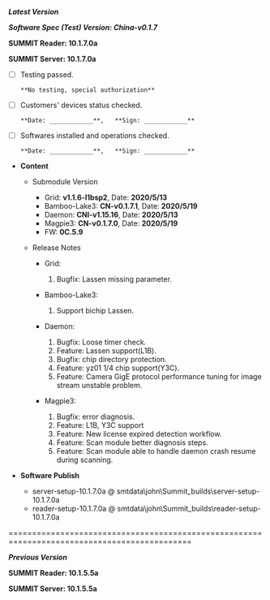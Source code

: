 ***Latest Version***

***Software Spec (Test) Version: China-v0.1.7***

**SUMMIT Reader: 10.1.7.0a**

**SUMMIT Server: 10.1.7.0a**

* [ ] Testing passed. 

      **No testing, special authorization**

* [ ] Customers' devices status checked. 

      **Date: ____________**,   **Sign: ____________**

* [ ] Softwares installed and operations checked. 

      **Date: ____________**,   **Sign: ____________**

*  **Content**
    *  Submodule Version
        *  Grid: **v1.1.6-l1bsp2**,          Date: **2020/5/13**
        *  Bamboo-Lake3: **CN-v0.1.7.1**,  Date: **2020/5/19**
        *  Daemon: **CNI-v1.15.16**,        Date: **2020/5/13**
        *  Magpie3: **CN-v0.1.7.0**,       Date: **2020/5/19**
        *  FW: **0C.5.9**

    *  Release Notes
        *  Grid:
            1. Bugfix: Lassen missing parameter.

        * Bamboo-Lake3:
            1. Support bichip Lassen.

        *  Daemon:
            1. Bugfix: Loose timer check.
            2. Feature: Lassen support(L1B).
            3. Bugfix: chip directory protection.
            4. Feature: yz01 1/4 chip support(Y3C).
            5. Feature: Camera GigE protocol performance tuning for image stream unstable problem.
            
        *  Magpie3:
            1. Bugfix: error diagnosis.
            2. Feature: L1B, Y3C support
            3. Feature: New license expired detection workflow.
            4. Feature: Scan module better diagnosis steps.
            5. Feature: Scan module able to handle daemon crash resume during scanning.

* **Software Publish** 
    * server-setup-10.1.7.0a @ smtdata\john\Summit_builds\server-setup-10.1.7.0a
    * reader-setup-10.1.7.0a @ smtdata\john\Summit_builds\reader-setup-10.1.7.0a

=============================================================================================

***Previous Version***

**SUMMIT Reader: 10.1.5.5a**

**SUMMIT Server: 10.1.5.5a**
